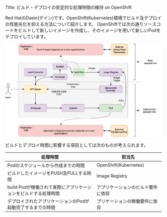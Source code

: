 Title: ビルド・デプロイの安定的な処理時間の維持 on OpenShift

Red HatのDaein(デイン)です。OpenShift(Kubernetes)環境でビルド及デプロイの性能劣化を抑える方法について紹介します。
OpenShiftでは次の通りソースコードをビルドして新しいイメージを作成し、そのイメージを用いて新しいPodをデプロイしています。

![build_deploy_process](https://github.com/bysnupy/blog/blob/master/kubernetes/k8s__build_deploy_resources.png)

ビルドとデプロイ時間に影響する項目としては次のものが考えられます。

処理時間|担当先
-|-
Podのスケジュールから作成までの時間|OpenShift(Kubernetes)
ビルドしたイメージをPUSH及PULLする時間|Image Registry
build Podが稼働されて実際にアプリケーションをビルドする処理時間|アプリケーションのビルド要件に依存
デプロイされたアプリケーションのPodが起動完了するまでの時間|プリケーションの稼働要件に依存
